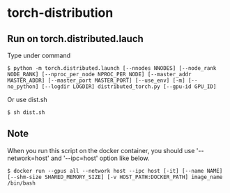 # torch-distribution

## Run on torch.distributed.lauch

Type under command

```
$ python -m torch.distributed.launch [--nnodes NNODES] [--node_rank NODE_RANK] [--nproc_per_node NPROC_PER_NODE] [--master_addr MASTER_ADDR] [--master_port MASTER_PORT] [--use_env] [-m] [--no_python] [--logdir LOGDIR] distributed_torch.py [--gpu-id GPU_ID]
```

Or use dist.sh

```
$ sh dist.sh
```

## Note

When you run this script on the docker container, you should use '--network=host' and '--ipc=host' option like below.

```
$ docker run --gpus all --network host --ipc host [-it] [--name NAME] [--shm-size SHARED_MEMORY_SIZE] [-v HOST_PATH:DOCKER_PATH] image_name /bin/bash
```
